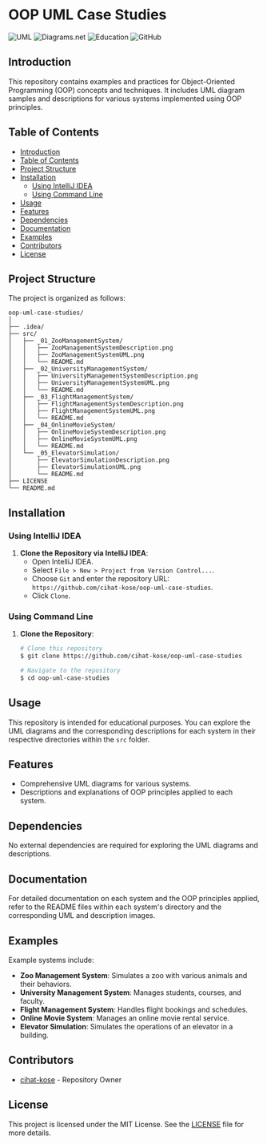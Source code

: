 
# OOP UML Case Studies

![UML](https://img.shields.io/badge/UML-4B0082?style=for-the-badge&logo=uml&logoColor=white)
![Diagrams.net](https://img.shields.io/badge/Diagrams-FFA500?style=for-the-badge&logo=diagramsdotnet&logoColor=white)
![Education](https://img.shields.io/badge/Education-3E7DD8?style=for-the-badge&logo=bookstack&logoColor=white)
![GitHub](https://img.shields.io/badge/GitHub-100000?style=for-the-badge&logo=github&logoColor=white)

## Introduction
This repository contains examples and practices for Object-Oriented Programming (OOP) concepts and techniques. It includes UML diagram samples and descriptions for various systems implemented using OOP principles.

## Table of Contents
- [Introduction](#introduction)
- [Table of Contents](#table-of-contents)
- [Project Structure](#project-structure)
- [Installation](#installation)
  - [Using IntelliJ IDEA](#using-intellij-idea)
  - [Using Command Line](#using-command-line)
- [Usage](#usage)
- [Features](#features)
- [Dependencies](#dependencies)
- [Documentation](#documentation)
- [Examples](#examples)
- [Contributors](#contributors)
- [License](#license)

## Project Structure
The project is organized as follows:
```
oop-uml-case-studies/
│
├── .idea/
├── src/
│   ├── _01_ZooManagementSystem/
│   │   ├── ZooManagementSystemDescription.png
│   │   ├── ZooManagementSystemUML.png
│   │   └── README.md
│   ├── _02_UniversityManagementSystem/
│   │   ├── UniversityManagementSystemDescription.png
│   │   ├── UniversityManagementSystemUML.png
│   │   └── README.md
│   ├── _03_FlightManagementSystem/
│   │   ├── FlightManagementSystemDescription.png
│   │   ├── FlightManagementSystemUML.png
│   │   └── README.md
│   ├── _04_OnlineMovieSystem/
│   │   ├── OnlineMovieSystemDescription.png
│   │   ├── OnlineMovieSystemUML.png
│   │   └── README.md
│   └── _05_ElevatorSimulation/
│       ├── ElevatorSimulationDescription.png
│       ├── ElevatorSimulationUML.png
│       └── README.md
├── LICENSE
└── README.md
```

## Installation

### Using IntelliJ IDEA
1. **Clone the Repository via IntelliJ IDEA**:
    - Open IntelliJ IDEA.
    - Select `File > New > Project from Version Control...`.
    - Choose `Git` and enter the repository URL: `https://github.com/cihat-kose/oop-uml-case-studies`.
    - Click `Clone`.

### Using Command Line
1. **Clone the Repository**:
    ```bash
    # Clone this repository
    $ git clone https://github.com/cihat-kose/oop-uml-case-studies

    # Navigate to the repository
    $ cd oop-uml-case-studies
    ```

## Usage
This repository is intended for educational purposes. You can explore the UML diagrams and the corresponding descriptions for each system in their respective directories within the `src` folder.

## Features
- Comprehensive UML diagrams for various systems.
- Descriptions and explanations of OOP principles applied to each system.

## Dependencies
No external dependencies are required for exploring the UML diagrams and descriptions.

## Documentation
For detailed documentation on each system and the OOP principles applied, refer to the README files within each system's directory and the corresponding UML and description images.

## Examples
Example systems include:
- **Zoo Management System**: Simulates a zoo with various animals and their behaviors.
- **University Management System**: Manages students, courses, and faculty.
- **Flight Management System**: Handles flight bookings and schedules.
- **Online Movie System**: Manages an online movie rental service.
- **Elevator Simulation**: Simulates the operations of an elevator in a building.

## Contributors
- [cihat-kose](https://github.com/cihat-kose) - Repository Owner

## License
This project is licensed under the MIT License. See the [LICENSE](LICENSE) file for more details.
